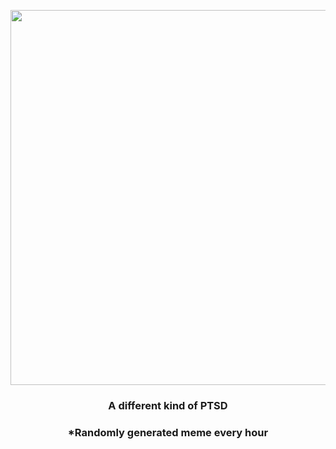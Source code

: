 <p align="center">
        <img src="https://i.redd.it/95vmirneqa691.gif" width="600" height="600">
        </p>
        <h3 align="center">A different kind of PTSD</h3>
        <h3 align="center">*Randomly generated meme every hour</h3>
    